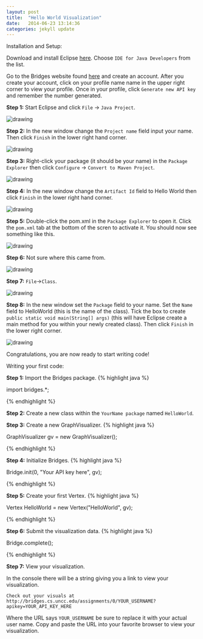 ```yaml
---
layout: post
title:  "Hello World Visualization"
date:   2014-06-23 13:14:36
categories: jekyll update
---
```


Installation and Setup:

Download and install Eclipse [here](https://www.eclipse.org/downloads/index-java8.php). Choose  `IDE for Java Developers` from the list.

Go to the Bridges website found [here](http://bridges.cs.uncc.edu/login) and create an account. After you create your account, click on your profile name name in the upper right corner to view your profile. Once in your profile, click `Generate new API key` and remember the number generated.

**Step 1:**
Start Eclipse and click `File` -> `Java Project`.

![drawing](/images/screenshot_0.png)

**Step 2:**
In the new window change the `Project name` field input your name. Then click `Finish` in the lower right hand corner.

![drawing](/images/screenshot_1.png)

**Step 3:**
Right-click your package (it should be your name) in the `Package Explorer` then click `Configure` -> `Convert to Maven Project`.

![drawing](/images/screenshot_2.png)

**Step 4:**
In the new window change the `Artifact Id` field to Hello World then click `Finish` in the lower right hand corner.

![drawing](/images/screenshot_3.png)

**Step 5:**
Double-click the pom.xml in the `Package Explorer` to open it. Click the `pom.xml` tab at the bottom of the scren to activate it. You should now see something like this.

![drawing](/images/screenshot_4.png)

**Step 6:**
Not sure where this came from.

![drawing](/images/screenshot_5.png)

**Step 7:**
`File`->`Class`.

![drawing](/images/screenshot_6.png)

**Step 8:**
In the new window set the `Package` field to your name. Set the `Name` field to HelloWorld (this is the name of the class). Tick the box to create `public static void main(String[] args)` (this will have Eclipse create a main method for you within your newly created class). Then click `Finish` in the lower right corner.

![drawing](/images/screenshot_7.png)

Congratulations, you are now ready to start writing code!


Writing your first code:

**Step 1:**
Import the Bridges package.
{% highlight java  %}

import bridges.*;

{% endhighlight %}

**Step 2:**
Create a new class within the `YourName package` named `HelloWorld`.

**Step 3:**
Create a new GraphVisualizer. 
{% highlight java  %}

GraphVisualizer gv = new GraphVisualizer();

{% endhighlight %}

**Step 4:**
Initialize Bridges.
{% highlight java  %}

Bridge.init(0, "Your API key here", gv);

{% endhighlight %}

**Step 5:**
Create your first Vertex.
{% highlight java  %}

Vertex HelloWorld = new Vertex("HelloWorld", gv);

{% endhighlight %}

**Step 6:**
Submit the visualization data.
{% highlight java  %}

Bridge.complete();

{% endhighlight %}

**Step 7:**
View your visualization.

In the console there will be a string giving you a link to view your visualization.

`Check out your visuals at http://bridges.cs.uncc.edu/assignments/0/YOUR_USERNAME?apikey=YOUR_API_KEY_HERE`

Where the URL says `YOUR_USERNAME` be sure to replace it with your actual user name. Copy and paste the URL into your favorite browser to view your visualization.

